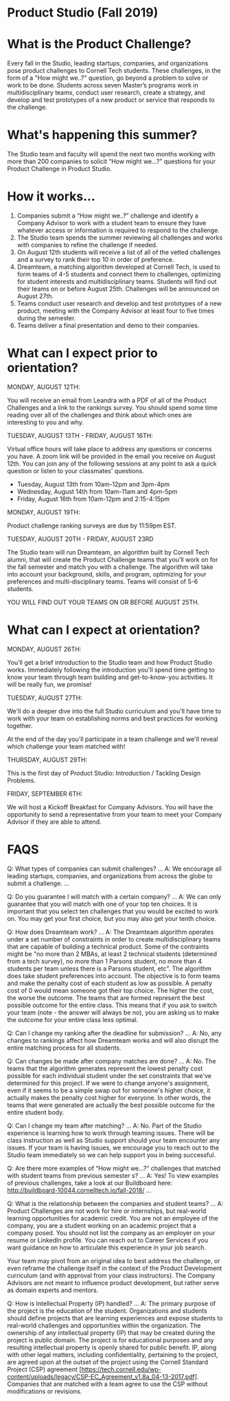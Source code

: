 # Product Studio (Fall 2019)

# What is the Product Challenge?
Every fall in the Studio, leading startups, companies, and organizations pose product challenges to Cornell Tech students. These challenges, in the form of a "How might we..?" question, go beyond a problem to solve or work to be done. Students across seven Master’s programs work in multidisciplinary teams, conduct user research, create a strategy, and develop and test prototypes of a new product or service that responds to the challenge.

# What's happening this summer?

The Studio team and faculty will spend the next two months working with more than 200 companies to solicit “How might we…?” questions for your Product Challenge in Product Studio. 

# How it works...

1. Companies submit a “How might we..?” challenge and identify a Company Advisor to work with a student team to ensure they have whatever access or information is required to respond to the challenge.
2. The Studio team spends the summer reviewing all challenges and works with companies to refine the challenge if needed.
3. On August 12th students will receive a list of all of the vetted challenges and a survey to rank their top 10 in order of preference. 
4. Dreamteam, a matching algorithm developed at Cornell Tech, is used to form teams of 4-5 students and connect them to challenges, optimizing for student interests and multidisciplinary teams. Students will find out their teams on or before August 25th. Challenges will be announced on August 27th.
5. Teams conduct user research and develop and test prototypes of a new product, meeting with the Company Advisor at least four to five times during the semester.
6. Teams deliver a final presentation and demo to their companies.

# What can I expect prior to orientation?

MONDAY, AUGUST 12TH:

You will receive an email from Leandra with a PDF of all of the Product Challenges and a link to the rankings survey. You should spend some time reading over all of the challenges and think about which ones are interesting to you and why.

TUESDAY, AUGUST 13TH - FRIDAY, AUGUST 16TH:

Virtual office hours will take place to address any questions or concerns you have. A zoom link will be provided in the email you receive on August 12th. You can join any of the following sessions at any point to ask a quick question or listen to your classmates' questions. 
- Tuesday, August 13th from 10am-12pm and 3pm-4pm
- Wednesday, August 14th from 10am-11am and 4pm-5pm
- Friday, August 16th from 10am-12pm and 2:15-4:15pm

MONDAY, AUGUST 19TH:

Product challenge ranking surveys are due by 11:59pm EST. 

TUESDAY, AUGUST 20TH - FRIDAY, AUGUST 23RD

The Studio team will run Dreamteam, an algorithm built by Cornell Tech alumni, that will create the Product Challenge teams that you’ll work on for the fall semester and match you with a challenge. The algorithm will take into account your background, skills, and program, optimizing for your preferences and multi-disciplinary teams. Teams will consist of 5-6 students.

YOU WILL FIND OUT YOUR TEAMS ON OR BEFORE AUGUST 25TH.

# What can I expect at orientation?

MONDAY, AUGUST 26TH:

You’ll get a brief introduction to the Studio team and how Product Studio works. Immediately following the introduction you'll spend time getting to know your team through team building and get-to-know-you activities. It will be really fun, we promise!

TUESDAY, AUGUST 27TH: 

We'll do a deeper dive into the full Studio curriculum and you'll have time to work with your team on establishing norms and best practices for working together.

At the end of the day you'll participate in a team challenge and we'll reveal which challenge your team matched with!

THURSDAY, AUGUST 29TH:

This is the first day of Product Studio: Introduction / Tackling Design Problems. 

FRIDAY, SEPTEMBER 6TH:

We will host a Kickoff Breakfast for Company Advisors. You will have the opportunity to send a representative from your team to meet your Company Advisor if they are able to attend. 



# FAQS

Q: What types of companies can submit challenges?
...
A: We encourage all leading startups, companies, and organizations from across the globe to submit a challenge. ...

Q: Do you guarantee I will match with a certain company?
...
A: We can only guarantee that you will match with one of your top ten choices. It is important that you select ten challenges that you would be excited to work on. You may get your first choice, but you may also get your tenth choice.

Q: How does Dreamteam work?
...
A:  The Dreamteam algorithm operates under a set number of constraints in order to create multidisciplinary teams that are capable of building a technical product. Some of the contraints might be "no more than 2 MBAs, at least 2 technical students (determined from a tech survey), no more than 1 Parsons student, no more than 4 students per team unless there is a Parsons student, etc". The algorithm does take student preferences into account. The objective is to form teams and make the penalty cost of each student as low as possible. A penalty cost of 0 would mean someone got their top choice. The higher the cost, the worse the outcome. The teams that are formed represent the best possible outcome for the entire class. This means that if you ask to switch your team (note - the answer will always be no), you are asking us to make the outcome for your entire class less optimal.

Q: Can I change my ranking after the deadline for submission?
...
A: No, any changes to rankings affect how Dreamteam works and will also disrupt the entire matching process for all students.

Q: Can changes be made after company matches are done?
...
A: No. The teams that the algorithm generates represent the lowest penalty cost possible for each individual student under the set constraints that we've determined for this project. If we were to change anyone's assignment, even if it seems to be a simple swap out for someone's higher choice, it actually makes the penalty cost higher for everyone. In other words, the teams that were generated are actually the best possible outcome for the entire student body. 

Q: Can I change my team after matching?
...
A: No. Part of the Studio experience is learning how to work through teaming issues. There will be class instruction as well as Studio support should your team encounter any issues. If your team is having issues, we encourage you to reach out to the Studio team immediately so we can help support you in being successful.

Q: Are there more examples of “How might we...?” challenges that matched with student teams from previous semester s?
...
A: Yes! To view examples of previous challenges, take a look at our Buildboard here: http://buildboard-10044.cornelltech.io/fall-2018/ ...

Q: What is the relationship between the companies and student teams?
...
A: Product Challenges are not work for hire or internships, but real-world learning opportunities for academic credit. You are not an employee of the company, you are a student working on an academic project that a company posed. You should not list the company as an employer on your resume or LinkedIn profile. You can reach out to Career Services if you want guidance on how to articulate this experience in your job search.

Your team may pivot from an original idea to best address the challenge, or even reframe the challenge itself in the context of the Product Development curriculum (and with approval from your class instructors). The Company Advisors are not meant to influence product development, but rather serve as domain experts and mentors.

Q: How is Intellectual Property (IP) handled?
...
A: The primary purpose of the project is the education of the student. Organizations and students should define projects that are learning experiences and expose students to real-world challenges and opportunities within the organization. The ownership of any intellectual property (IP) that may be created during the project is public domain. The project is for educational purposes and any resulting intellectual property is openly shared for public benefit. IP, along with other legal matters, including confidentiality, pertaining to the project, are agreed upon at the outset of the project using the Cornell Standard Project (CSP) agreement [https://tech.cornell.edu/wp-content/uploads/legacy/CSP-EC_Agreement_v1.8a_04-13-2017.pdf]. Companies that are matched with a team agree to use the CSP without modifications or revisions.
